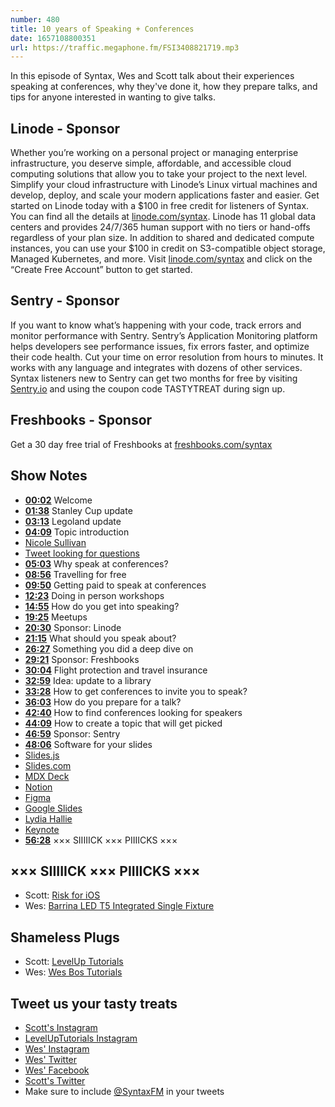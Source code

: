 ```yaml
---
number: 480
title: 10 years of Speaking + Conferences
date: 1657108800351
url: https://traffic.megaphone.fm/FSI3408821719.mp3
---
```


In this episode of Syntax, Wes and Scott talk about their experiences speaking at conferences, why they've done it, how they prepare talks, and tips for anyone interested in wanting to give talks.

## Linode  - Sponsor

Whether you’re working on a personal project or managing enterprise infrastructure, you deserve simple, affordable, and accessible cloud computing solutions that allow you to take your project to the next level. Simplify your cloud infrastructure with Linode’s Linux virtual machines and develop, deploy, and scale your modern applications faster and easier. Get started on Linode today with a $100 in free credit for listeners of Syntax. You can find all the details at [linode.com/syntax](https://linode.com/syntax). Linode has 11 global data centers and provides 24/7/365 human support with no tiers or hand-offs regardless of your plan size. In addition to shared and dedicated compute instances, you can use your $100 in credit on S3-compatible object storage, Managed Kubernetes, and more. Visit [linode.com/syntax](https://linode.com/syntax) and click on the “Create Free Account” button to get started.

## Sentry - Sponsor

If you want to know what’s happening with your code, track errors and monitor performance with Sentry. Sentry’s Application Monitoring platform helps developers see performance issues, fix errors faster, and optimize their code health. Cut your time on error resolution from hours to minutes. It works with any language and integrates with dozens of other services. Syntax listeners new to Sentry can get two months for  free by visiting [Sentry.io](https://sentry.io) and using the coupon code TASTYTREAT during sign up.

## Freshbooks - Sponsor

Get a 30 day free trial of Freshbooks at [freshbooks.com/syntax](https://freshbooks.com/syntax)

## Show Notes

* **[00:02](#t=00:02)** Welcome
* **[01:38](#t=01:38)** Stanley Cup update
* **[03:13](#t=03:13)** Legoland update
* **[04:09](#t=04:09)** Topic introduction
* [Nicole Sullivan](https://github.com/stubbornella)
* [Tweet looking for questions](https://twitter.com/wesbos/status/1541424269556649984?s=21&t=Ml3wQgMqJBcXM7yYW6Tc6w)
* **[05:03](#t=05:03)** Why speak at conferences?
* **[08:56](#t=08:56)** Travelling for free
* **[09:50](#t=09:50)** Getting paid to speak at conferences
* **[12:23](#t=12:23)** Doing in person workshops
* **[14:55](#t=14:55)** How do you get into speaking?
* **[19:25](#t=19:25)** Meetups
* **[20:30](#t=20:30)** Sponsor: Linode
* **[21:15](#t=21:15)** What should you speak about?
* **[26:27](#t=26:27)** Something you did a deep dive on
* **[29:21](#t=29:21)** Sponsor: Freshbooks
* **[30:04](#t=30:04)** Flight protection and travel insurance
* **[32:59](#t=32:59)** Idea: update to a library
* **[33:28](#t=33:28)** How to get conferences to invite you to speak?
* **[36:03](#t=36:03)** How do you prepare for a talk?
* **[42:40](#t=42:40)** How to find conferences looking for speakers
* **[44:09](#t=44:09)** How to create a topic that will get picked
* **[46:59](#t=46:59)** Sponsor: Sentry
* **[48:06](#t=48:06)** Software for your slides
* [Slides.js](https://slides.js.org)
* [Slides.com](https://slides.com)
* [MDX Deck](https://github.com/jxnblk/mdx-deck)
* [Notion](https://www.notion.so)
* [Figma](https://www.figma.com)
* [Google Slides](https://www.google.com/slides/about/)
* [Lydia Hallie](https://twitter.com/lydiahallie)
* [Keynote](https://www.apple.com/keynote/)
* **[56:28](#t=56:28)** ××× SIIIIICK ××× PIIIICKS ×××

## ××× SIIIIICK ××× PIIIICKS ×××

* Scott: [Risk for iOS](https://apps.apple.com/us/app/risk-global-domination/id1051334048)
* Wes: [Barrina LED T5 Integrated Single Fixture](https://amzn.to/3nhlGsC)

## Shameless Plugs

* Scott: [LevelUp Tutorials](https://leveluptutorials.com/)
* Wes: [Wes Bos Tutorials](https://wesbos.com/courses)

## Tweet us your tasty treats

* [Scott's Instagram](https://www.instagram.com/stolinski/)
* [LevelUpTutorials Instagram](https://www.instagram.com/LevelUpTutorials/)
* [Wes' Instagram](https://www.instagram.com/wesbos/)
* [Wes' Twitter](https://twitter.com/wesbos)
* [Wes' Facebook](https://www.facebook.com/wesbos.developer)
* [Scott's Twitter](https://twitter.com/stolinski)
* Make sure to include [@SyntaxFM](https://twitter.com/SyntaxFM) in your tweets
